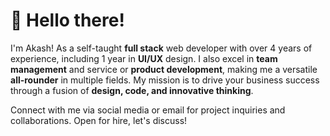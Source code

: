 # 👋 Hello there!

I'm Akash! As a self-taught **full stack** web developer with over 4 years of experience, including 1 year in **UI/UX** design. I also excel in **team management** and service or **product development**, making me a versatile **all-rounder** in multiple fields. My mission is to drive your business success through a fusion of **design, code, and innovative thinking**.
 
Connect with me via social media or email for project inquiries and collaborations. Open for hire, let's discuss!
